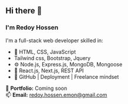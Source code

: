 ## Hi there 👋

### I'm Redoy Hossen
I'm a full-stack web developer skilled in:

- 🔷 HTML, CSS, JavaScript
- Tailwind css, Bootstrap, Jquery 
- ⚙️ Node.js, Express.js, MongoDB, Mongoose
- 🧩 React.js, Next.js, REST API
- 🚀 GitHub | Deployment | Freelance mindset

🔗 **Portfolio:** Coming soon  
📫 **Email:** redoy.hossen.emon@gmail.com  
